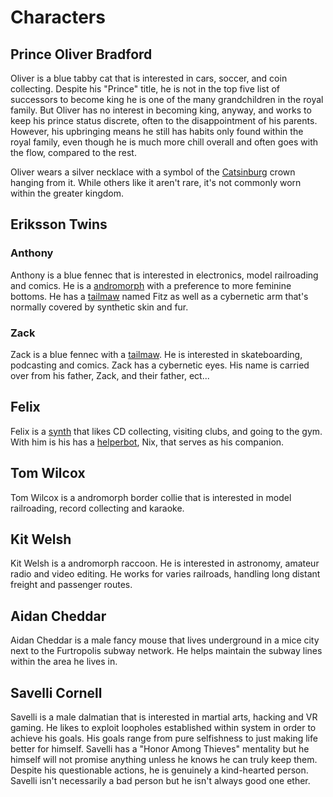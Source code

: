 # Characters

## Prince Oliver Bradford

Oliver is a blue tabby cat that is interested in cars, soccer, and coin collecting. Despite his "Prince" title, he is not in the top five list of successors to become king he is one of the many grandchildren in the royal family. But Oliver has no interest in becoming king, anyway, and works to keep his prince status discrete, often to the disappointment of his parents. However, his upbringing means he still has habits only found within the royal family, even though he is much more chill overall and often goes with the flow, compared to the rest. 

Oliver wears a silver necklace with a symbol of the [Catsinburg](./universe/locations.md) crown hanging from it. While others like it aren't rare, it's not commonly worn within the greater kingdom.

## Eriksson Twins

### Anthony

Anthony is a blue fennec that is interested in electronics, model railroading and comics. He is a [andromorph](./genetics/andromorph.md) with a preference to more feminine bottoms. He has a [tailmaw](./genetics/tailmaw.md) named Fitz as well as a cybernetic arm that's normally covered by synthetic skin and fur.

### Zack

Zack is a blue fennec with a [tailmaw](./genetics/tailmaw.md). He is interested in skateboarding, podcasting and comics. Zack has a cybernetic eyes. His name is carried over from his father, Zack, and their father, ect...

## Felix

Felix is a [synth](./species/synths.md) that likes CD collecting, visiting clubs, and going to the gym. With him is his has a [helperbot](https://synthspecies.com/wiki/Helperbots), Nix, that serves as his companion.

## Tom Wilcox

Tom Wilcox is a andromorph border collie that is interested in model railroading, record collecting and karaoke.

## Kit Welsh

Kit Welsh is a andromorph raccoon. He is interested in astronomy, amateur radio and video editing. He works for varies railroads, handling long distant freight and passenger routes.

## Aidan Cheddar

Aidan Cheddar is a male fancy mouse that lives underground in a mice city next to the Furtropolis subway network. He helps maintain the subway lines within the area he lives in.

## Savelli Cornell

Savelli is a male dalmatian that is interested in martial arts, hacking and VR gaming. He likes to exploit loopholes established within system in order to achieve his goals. His goals range from pure selfishness to just making life better for himself. Savelli has a "Honor Among Thieves" mentality but he himself will not promise anything unless he knows he can truly keep them. Despite his questionable actions, he is genuinely a kind-hearted person. Savelli isn't necessarily a bad person but he isn't always good one ether.